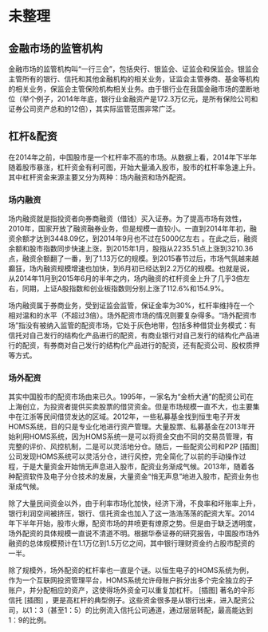 # 未整理
## 金融市场的监管机构
金融市场的监管机构叫“一行三会”，包括央行、银监会、证监会和保监会。银监会主管所有的银行、信托和其他金融机构的相关业务，证监会主管券商、基金等机构的相关业务，保监会主管保险机构相关业务。由于银行业在我国金融市场的垄断地位（举个例子，2014年年底，银行业金融资产是172.3万亿元，是所有保险公司和证券公司资产总和的12倍），其实际监管范围非常广泛。

## 杠杆&配资
在2014年之前，中国股市是一个杠杆率不高的市场。从数据上看，2014年下半年随着股市暴涨，杠杆资金有利可图，开始大量涌入股市，股市的杠杆率急速上升。其中杠杆资金来源主要又分为两种：场内融资和场外配资。

### 场内融资
场内融资就是指投资者向券商融资（借钱）买入证券。为了提高市场有效性，2010年，国家开放了融资融券业务，但是规模一直较小。一直到2014年年初，融资余额才达到3448.09亿，到2014年9月也不过在5000亿左右  。在此之后，融资余额和股市指数同步快速上涨，到2015年1月，股指从2235.51点上涨到3210.36点，融资余额翻了一番，到了1.13万亿的规模。到2015春节过后，市场气氛越来越癫狂，场内融资规模增速也加快，到6月初已经达到2.2万亿的规模。也就是说，从2014年11月到2015年6月的半年之内，场内融资的杠杆资金上升了几乎3倍左右，同期，上证A股指数和创业板指数则分别上涨了112.6%和154.9%。

场内融资属于券商业务，受到证监会监管，保证金率为30%，杠杆率维持在一个相对温和的水平（不超过3倍）。场外配资市场的情况则要复杂得多。“场外配资市场”指没有被纳入监管的配资市场，它处于灰色地带，包括多种借贷业务模式：有信托对自己发行的结构化产品进行的配资，有商业银行对自己发行的结构化产品进行的配资，有券商对自己发行的结构化产品进行的配资，还有配资公司、股权质押等方式。

### 场外配资
其实中国股市的配资市场由来已久。1995年，一家名为“金桥大通”的配资公司在上海创立，为投资者提供买卖股票的借贷资金。但是市场规模一直不大，也主要集中在江浙等民间借贷发达的区域。2012年，一些私募基金找到恒生电子开发HOMS系统，目的只是专业化地进行资产管理。大量股票、私募基金在2013年开始利用HOMS系统，因为HOMS系统一是可以将资金交由不同的交易员管理，有完整的评价、风控机制，二是可以灵活地分仓。随后，一些配资公司和P2P [插图] 公司发现HOMS系统可以灵活分仓，进行风控，完全简化了以前的手动操作过程，于是大量资金开始悄无声息进入股市，配资业务渐成气候。2013年，随着各种配资软件及电子分仓技术的发展，大量资金“悄无声息”地进入股市，配资业务也渐成气候。

除了大量民间资金以外，由于利率市场化加快，经济下滑，不良率和坏账率上升，银行利润空间被挤压，银行、信托资金也加入了这一浩浩荡荡的配资大军。2014年下半年开始，股市火爆，配资市场的井喷更有燎原之势。但是由于缺乏透明度，场外配资的具体规模一直说不清道不明。根据华泰证券的研究报告，中国股市场外融资的总体规模预计在1.1万亿到1.5万亿之间，其中银行理财资金约占股市配资的一半。

除了规模外，场外配资的杠杆率也一直是个谜。以恒生电子的HOMS系统为例，作为一个互联网投资管理平台，HOMS系统允许母账户拆分出多个完全独立的子账户，并分配相应的资产，这使得场外资金可以重复加杠杆。 [插图] 著名的伞形信托 [插图] ，更是高杠杆的典型例子。这些资金很多是从银行出来，进入配资公司，以1：3（甚至1：5）的比例流入信托公司通道，通过层层转配，最高能达到1：9的比例。